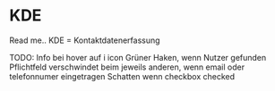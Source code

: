 # KDE
Read me..
KDE = Kontaktdatenerfassung

TODO:
Info bei hover auf i icon
Grüner Haken, wenn Nutzer gefunden
Pflichtfeld verschwindet beim jeweils anderen, wenn email oder telefonnumer eingetragen
Schatten wenn checkbox checked